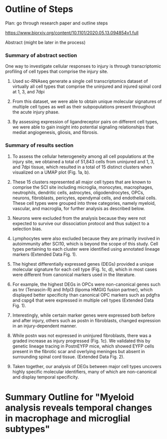 # Outline of Steps

Plan: go through research paper and outline steps

https://www.biorxiv.org/content/10.1101/2020.05.13.094854v1.full


Abstract (might be later in the process)




<h3> Summary of abstract section </h3>

One way to investigate cellular responses to injury is through transcriptomic profiling of cell types that comprise the injury site.


1) Used sc-RNAseq generate a single cell transcriptomics dataset of virtually all cell types that comprise the uninjured and injured spinal cord at 1, 3, and 7dpi

2) From this dataset, we were able to obtain unique molecular signatures of multiple cell types as well as their subpopulations present throughout the acute injury phase. 

3) By assessing expression of ligandreceptor pairs on different cell types, we were able to gain insight into potential signaling relationships that mediat angiogenesis, gliosis, and fibrosis.


<h3> Summary of results section </h3>

1) To assess the cellular heterogeneity among all cell populations at the injury site, we obtained a total of 51,843 cells from uninjured and 1, 3, and 7dpi tissue, which resulted in a total of 15 distinct clusters when visualized on a UMAP plot (Fig. 1a, b).

2) These 15 clusters represented all major cell types that are known to comprise the SCI site including microglia, monocytes, macrophages, neutrophils, dendritic cells, astrocytes, oligodendrocytes, OPCs, neurons, fibroblasts, pericytes, ependymal cells, and endothelial cells. These cell types were grouped into three categories, namely myeloid, vascular, and macroglia, for further analysis as described below.

3) Neurons were excluded from the analysis because they were not expected to survive our dissociation protocol and thus subject to a selection bias.

4) Lymphocytes were also excluded because they are primarily involved in autoimmunity after SCI10, which is beyond the scope of this study. Cell types pertaining to each cluster were identified using annotated lineage markers (Extended Data Fig. 1).

5) The highest differentially expressed genes (DEGs) provided a unique molecular signature for each cell type (Fig. 1c, d), which in most cases were different from canonical markers used in the literature.

6) For example, the highest DEGs in OPCs were non-canonical genes such as tnr (Tenascin-R) and lhfpl3 (lipoma HMGIG fusion partner), which displayed better specificity than canonical OPC markers such as pdgfra and cspg4 that were expressed in multiple cell types (Extended Data Fig. 1).

7)  Interestingly, while certain marker genes were expressed both before and after injury, others such as postn in fibroblasts, changed expression in an injury-dependent manner. 

8) While postn was not expressed in uninjured fibroblasts, there was a graded increase as injury progressed (Fig. 1c). We validated this by genetic lineage tracing in PostnEYFP mice, which showed EYFP cells present in the fibrotic scar and overlying meninges but absent in surrounding spinal cord tissue. (Extended Data Fig. 2). 

9) Taken together, our analysis of DEGs between major cell types uncovers highly specific molecular identifiers, many of which are non-canonical and display temporal specificity.


# Summary Outline for "Myeloid analysis reveals temporal changes in macrophage and microglial subtypes"
